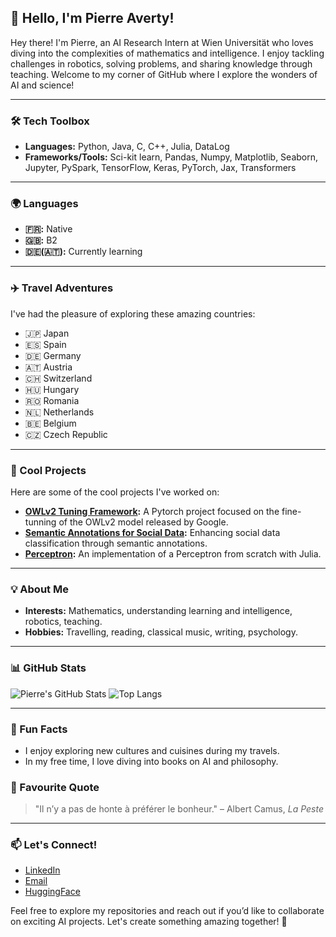 ## 👋 Hello, I'm Pierre Averty!

Hey there! I'm Pierre, an AI Research Intern at Wien Universität who loves diving into the complexities of mathematics and intelligence. I enjoy tackling challenges in robotics, solving problems, and sharing knowledge through teaching. Welcome to my corner of GitHub where I explore the wonders of AI and science!

---

### 🛠️ Tech Toolbox
- **Languages:** Python, Java, C, C++, Julia, DataLog
- **Frameworks/Tools:** Sci-kit learn, Pandas, Numpy, Matplotlib, Seaborn, Jupyter, PySpark, TensorFlow, Keras, PyTorch, Jax, Transformers

---

### 🌍 Languages
- **🇫🇷:**  Native
- **🇬🇧:**  B2
- **🇩🇪(🇦🇹):**  Currently learning

---

### ✈️ Travel Adventures
I've had the pleasure of exploring these amazing countries:
- 🇯🇵 Japan
- 🇪🇸 Spain
- 🇩🇪 Germany
- 🇦🇹 Austria
- 🇨🇭 Switzerland
- 🇭🇺 Hungary
- 🇷🇴 Romania
- 🇳🇱 Netherlands
- 🇧🇪 Belgium
- 🇨🇿 Czech Republic

---

### 🚀 Cool Projects
Here are some of the cool projects I've worked on:
- **[OWLv2 Tuning Framework](https://github.com/pierreaverty/OWLv2-Tunning):** A Pytorch project focused on the fine-tunning of the OWLv2 model released by Google.
- **[Semantic Annotations for Social Data](https://github.com/pierreaverty/TER_project):** Enhancing social data classification through semantic annotations.
- **[Perceptron](https://github.com/pierreaverty/perceptron):** An implementation of a Perceptron from scratch with Julia.

---

### 💡 About Me
- **Interests:** Mathematics, understanding learning and intelligence, robotics, teaching.
- **Hobbies:** Travelling, reading, classical music, writing, psychology.

---

### 📊 GitHub Stats
![Pierre's GitHub Stats](https://github-readme-stats.vercel.app/api?username=pierreaverty&show_icons=true&theme=radical)
![Top Langs](https://github-readme-stats.vercel.app/api/top-langs/?username=pierreaverty&layout=compact&theme=radical)

---

### 🌟 Fun Facts
- I enjoy exploring new cultures and cuisines during my travels.
- In my free time, I love diving into books on AI and philosophy.

### 💬 Favourite Quote
> "Il n’y a pas de honte à préférer le bonheur." – Albert Camus, *La Peste*

---

### 📫 Let's Connect!
- [LinkedIn](https://www.linkedin.com/in/pierre-averty-996ab5195/)
- [Email](mailto:pierre.averty2001@gmail.com)
- [HuggingFace](https://huggingface.co/pierreaverty1)

Feel free to explore my repositories and reach out if you’d like to collaborate on exciting AI projects. Let's create something amazing together! 🚀
